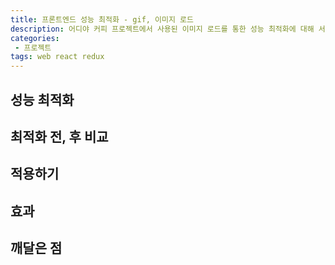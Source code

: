 ```yaml
---
title: 프론트엔드 성능 최적화 - gif, 이미지 로드
description: 어디야 커피 프로젝트에서 사용된 이미지 로드를 통한 성능 최적화에 대해 서술합니다.
categories: 
 - 프로젝트
tags: web react redux 
---
```


## 성능 최적화


## 최적화 전, 후 비교


## 적용하기


## 효과


## 깨달은 점